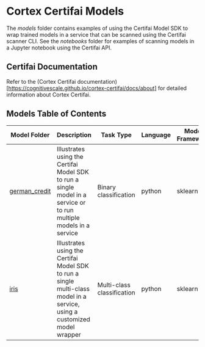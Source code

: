 # Cortex Certifai Models

The *models* folder contains examples of using the Certifai Model SDK to
wrap trained models in a service
that can be scanned using the Certifai scanner CLI. See the *notebooks* folder
for examples of scanning models in a Jupyter notebook using the Certifai API.


## Certifai Documentation

Refer to the
(Cortex Certifai documentation)[https://cognitivescale.github.io/cortex-certifai/docs/about]
for detailed information about Cortex Certifai.

## Models Table of Contents

| Model Folder | Description | Task Type | Language | Model Framework |
| --- | --- | --- | --- | -- |
| [german_credit](https://github.com/CognitiveScale/cortex-certifai-examples/tree/master/models/german_credit) | Illustrates using the Certifai Model SDK to run a single model in a service or to run multiple models in a service  |  Binary classification | python | sklearn |
| [iris](https://github.com/CognitiveScale/cortex-certifai-examples/tree/master/models/iris) | Illustrates using the Certifai Model SDK to run a single multi-class model in a service, using a customized model wrapper  |  Multi-class classification | python | sklearn |
